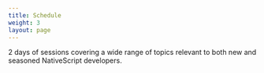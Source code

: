 ```yaml
---
title: Schedule
weight: 3
layout: page
---
```


2 days of sessions covering a wide range of topics relevant to both new and seasoned NativeScript developers.